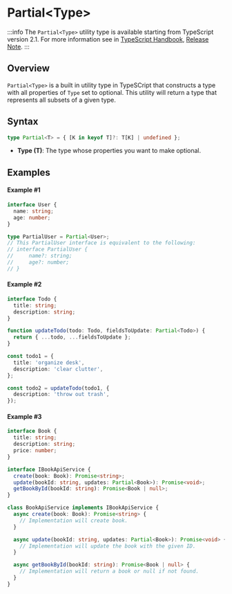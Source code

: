 # Partial\<Type>

:::info
The `Partial<Type>` utility type is available starting from TypeScript version 2.1. For more information see in [TypeScript Handbook](https://www.typescriptlang.org/docs/handbook/utility-types.html#partialtype), [Release Note](https://www.typescriptlang.org/docs/handbook/release-notes/typescript-2-1.html#partial-readonly-record-and-pick).
:::

## Overview

`Partial<Type>` is a built in utility type in TypeSCript that constructs a type with all properties of `Type` set to optional. This utility will return a type that represents all subsets of a given type.

## Syntax

```ts
type Partial<T> = { [K in keyof T]?: T[K] | undefined };
```

- **Type (T)**: The type whose properties you want to make optional.

## Examples

#### Example #1

```ts
interface User {
  name: string;
  age: number;
}

type PartialUser = Partial<User>;
// This PartialUser interface is equivalent to the following:
// interface PartialUser {
//     name?: string;
//     age?: number;
// }
```

#### Example #2

```ts
interface Todo {
  title: string;
  description: string;
}

function updateTodo(todo: Todo, fieldsToUpdate: Partial<Todo>) {
  return { ...todo, ...fieldsToUpdate };
}

const todo1 = {
  title: 'organize desk',
  description: 'clear clutter',
};

const todo2 = updateTodo(todo1, {
  description: 'throw out trash',
});
```

#### Example #3

```ts
interface Book {
  title: string;
  description: string;
  price: number;
}

interface IBookApiService {
  create(book: Book): Promise<string>;
  update(bookId: string, updates: Partial<Book>): Promise<void>;
  getBookById(bookId: string): Promise<Book | null>;
}

class BookApiService implements IBookApiService {
  async create(book: Book): Promise<string> {
    // Implementation will create book.
  }

  async update(bookId: string, updates: Partial<Book>): Promise<void> {
    // Implementation will update the book with the given ID.
  }

  async getBookById(bookId: string): Promise<Book | null> {
    // Implementation will return a book or null if not found.
  }
}
```
